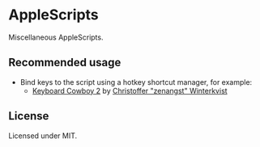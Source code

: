 # AppleScripts
Miscellaneous AppleScripts.

## Recommended usage
* Bind keys to the script using a hotkey shortcut manager, for example:
   * [Keyboard Cowboy 2](http://zenangst.com/app/keyboardcowboy) by [Christoffer "zenangst" Winterkvist](https://github.com/zenangst)

## License
Licensed under MIT.

